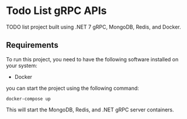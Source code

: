 # Todo List gRPC APIs
TODO list project built using .NET 7 gRPC, MongoDB, Redis, and Docker. 

## Requirements
To run this project, you need to have the following software installed on your system:
- Docker

you can start the project using the following command:
```
docker-compose up
```

This will start the MongoDB, Redis, and .NET gRPC server containers.
